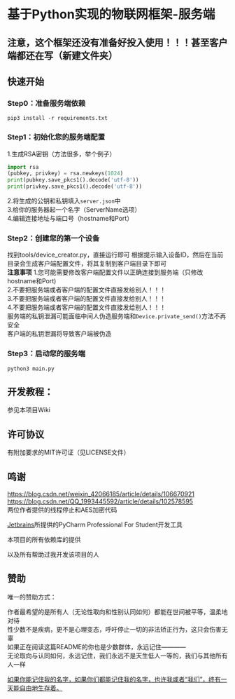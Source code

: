 # 基于Python实现的物联网框架-服务端
## 注意，这个框架还没有准备好投入使用！！！甚至客户端都还在写（新建文件夹）
## 快速开始
### Step0：准备服务端依赖
```shell
pip3 install -r requirements.txt
```
### Step1：初始化您的服务端配置
1.生成RSA密钥（方法很多，举个例子）
```python
import rsa
(pubkey, privkey) = rsa.newkeys(1024)
print(pubkey.save_pkcs1().decode('utf-8'))
print(privkey.save_pkcs1().decode('utf-8'))
```
2.将生成的公钥和私钥填入`server.json`中  
3.给你的服务器起一个名字（ServerName选项）  
4.编辑连接地址与端口号（hostname和Port）
### Step2：创建您的第一个设备
找到tools/device_creator.py，直接运行即可
根据提示输入设备ID，然后在当前目录会生成客户端配置文件，将其复制到客户端目录下即可  
**注意事项**
1.您可能需要修改客户端配置文件以正确连接到服务端（只修改hostname和Port)  
2.不要把服务端或者客户端的配置文件直接发给别人！！！  
3.不要把服务端或者客户端的配置文件直接发给别人！！！  
4.不要把服务端或者客户端的配置文件直接发给别人！！！  
服务端的私钥泄漏可能面临中间人伪造服务端和`Device.private_send()`方法不再安全  
客户端的私钥泄漏将导致客户端被伪造 
### Step3：启动您的服务端
```shell
python3 main.py
```
## 开发教程：  
参见本项目Wiki

## 许可协议
有附加要求的MIT许可证（见LICENSE文件）

## 鸣谢
https://blog.csdn.net/weixin_42066185/article/details/106670921  
https://blog.csdn.net/QQ_1993445592/article/details/102578595  
两位作者提供的线程停止和AES加密代码

[Jetbrains](https://www.jetbrains.com/)所提供的PyCharm Professional For Student开发工具

本项目的所有依赖库的提供

以及所有帮助过我开发该项目的人

## 赞助

唯一的赞助方式：  

作者最希望的是所有人（无论性取向和性别认同如何）都能在世间被平等，温柔地对待  
性少数不是疾病，更不是心理变态，呼吁停止一切的非法矫正行为，这只会伤害无辜  
如果正在阅读这篇README的你也是少数群体，永远记住————  
无论取向与认同如何，永远记住，我们永远不是天生低人一等的，我们与其他所有人一样  

[如果你能记住我的名字，如果你们都能记住我的名字，也许我或者“我们”，终有一天能自由地生存着。](https://github.com/mtf-wiki/MtF-wiki)
